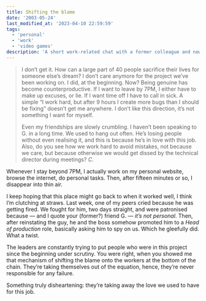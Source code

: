 ```yaml
---
title: Shifting the blame
date: '2003-05-24'
last_modified_at: '2023-04-10 22:59:59'
tags:
  - 'personal'
  - 'work'
  - 'video games'
description: 'A short work-related chat with a former colleague and now friend, during an unhappy crunch time.'
---
```

> I don’t get it. How can a large part of 40 people sacrifice their lives for someone else’s dream? I don’t care anymore for the project we’ve been working on. I did, at the beginning. Now? Being genuine has become counterproductive. If I want to leave by 7PM, I either have to make up excuses, or lie. If I want time off I have to call in sick. A simple “I work hard, but after 9 hours I create more bugs than I should be fixing” doesn’t get me anywhere. I don’t like this direction, it’s not something I want for myself.
> 
> Even my friendships are slowly crumbling. I haven’t been speaking to G. in a long time. We used to hang out often. He’s losing people without even realising it, and this is because he’s in love with this job. Also, do you see how we work hard to avoid mistakes, not because we care, but because otherwise we would get dissed by the technical director during meetings?
<cite>C.</cite>

Whenever I stay beyond 7PM, I actually work on my personal website, browse the internet, do personal tasks. Then, after fifteen minutes or so, I disappear into thin air.

I keep hoping that this place might go back to when it worked well, I think I’m clutching at straws. Last week, one of my peers cried because he was getting fired. We fought for him, two days straight, and were patronised because — and I quote your (former?) friend G. — *it’s not personal*. Then, after reinstating the guy, he and the boss somehow promoted him to a *Head of production* role, basically asking him to spy on us. Which he gleefully did. What a twist.

The leaders are constantly trying to put people who were in this project since the beginning under scrutiny. You were right, when you showed me that mechanism of shifting the blame onto the workers at the bottom of the chain. They’re taking themselves out of the equation, hence, they’re never responsible for any failure.

Something truly disheartening: they’re taking away the love we used to have for this job.